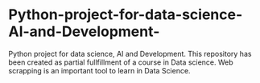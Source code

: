 # Python-project-for-data-science-AI-and-Development-
Python project for data science, AI and Development.
This repository has been created as partial fullfillment of a course in Data science.
Web scrapping is an important tool to learn in Data Science.
